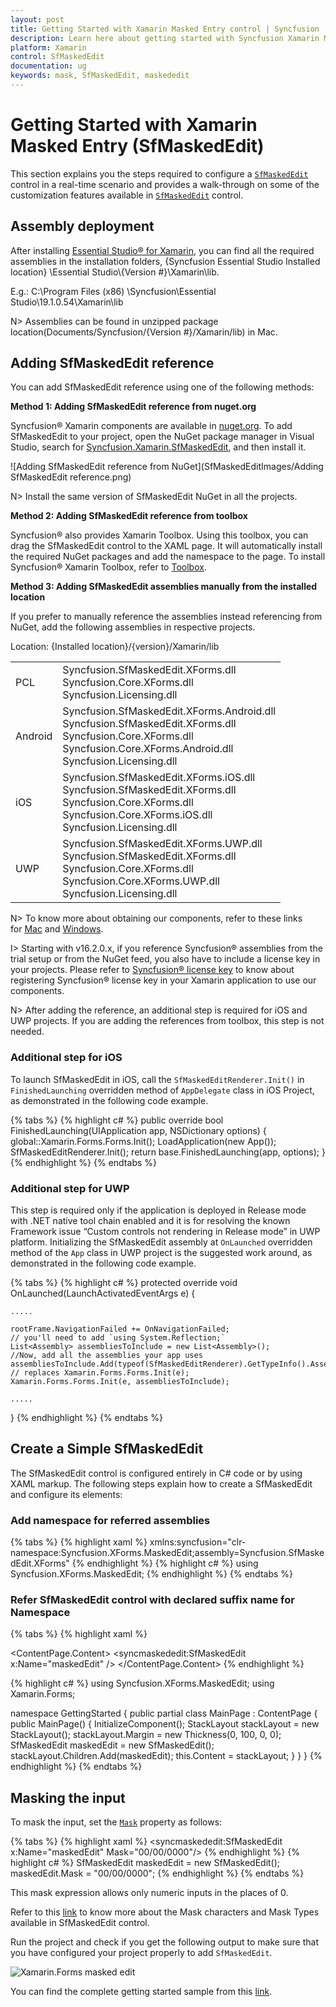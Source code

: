 ```yaml
---
layout: post
title: Getting Started with Xamarin Masked Entry control | Syncfusion
description: Learn here about getting started with Syncfusion Xamarin Masked Entry (SfMaskedEdit) control, its elements and more.
platform: Xamarin
control: SfMaskedEdit
documentation: ug 
keywords: mask, SfMaskedEdit, maskededit
---
```


# Getting Started with Xamarin Masked Entry (SfMaskedEdit)

This section explains you the steps required to configure a [`SfMaskedEdit`](https://help.syncfusion.com/cr/xamarin/Syncfusion.XForms.MaskedEdit.SfMaskedEdit.html) control in a real-time scenario and provides a walk-through on some of the customization features available in [`SfMaskedEdit`](https://help.syncfusion.com/cr/xamarin/Syncfusion.XForms.MaskedEdit.SfMaskedEdit.html) control.

## Assembly deployment

After installing [Essential Studio® for Xamarin](https://www.syncfusion.com/downloads/xamarin), you can find all the required assemblies in the installation folders, {Syncfusion Essential Studio Installed location} \Essential Studio\\{Version #}\Xamarin\lib.

E.g.: C:\Program Files (x86) \Syncfusion\Essential Studio\19.1.0.54\Xamarin\lib

N> Assemblies can be found in unzipped package location(Documents/Syncfusion/{Version #}/Xamarin/lib) in Mac.

## Adding SfMaskedEdit reference

You can add SfMaskedEdit reference using one of the following methods:

**Method 1: Adding SfMaskedEdit reference from nuget.org**

Syncfusion® Xamarin components are available in [nuget.org](https://www.nuget.org/). To add SfMaskedEdit to your project, open the NuGet package manager in Visual Studio, search for [Syncfusion.Xamarin.SfMaskedEdit](https://www.nuget.org/packages/Syncfusion.Xamarin.SfMaskedEdit), and then install it.

![Adding SfMaskedEdit reference from NuGet](SfMaskedEditImages/Adding SfMaskedEdit reference.png)

N> Install the same version of SfMaskedEdit NuGet in all the projects.

**Method 2: Adding SfMaskedEdit reference from toolbox**

Syncfusion® also provides Xamarin Toolbox. Using this toolbox, you can drag the SfMaskedEdit control to the XAML page. It will automatically install the required NuGet packages and add the namespace to the page. To install Syncfusion® Xamarin Toolbox, refer to [Toolbox](https://help.syncfusion.com/xamarin/utility#toolbox).

**Method 3: Adding SfMaskedEdit assemblies manually from the installed location**

If you prefer to manually reference the assemblies instead referencing from NuGet, add the following assemblies in respective projects.

Location: {Installed location}/{version}/Xamarin/lib

<table>
<tr>
<td>PCL</td>
<td>Syncfusion.SfMaskedEdit.XForms.dll<br/>Syncfusion.Core.XForms.dll<br/>Syncfusion.Licensing.dll<br/></td>
</tr>
<tr>
<td>Android</td>
<td>Syncfusion.SfMaskedEdit.XForms.Android.dll<br/>Syncfusion.SfMaskedEdit.XForms.dll<br/>Syncfusion.Core.XForms.dll<br/>Syncfusion.Core.XForms.Android.dll<br/>Syncfusion.Licensing.dll<br/></td>
</tr>
<tr>
<td>iOS</td>
<td>Syncfusion.SfMaskedEdit.XForms.iOS.dll<br/>Syncfusion.SfMaskedEdit.XForms.dll<br/>Syncfusion.Core.XForms.dll<br/>Syncfusion.Core.XForms.iOS.dll<br/>Syncfusion.Licensing.dll<br/></td>
</tr>
<tr>
<td>UWP</td>
<td>Syncfusion.SfMaskedEdit.XForms.UWP.dll<br/>Syncfusion.SfMaskedEdit.XForms.dll<br/>Syncfusion.Core.XForms.dll<br/>Syncfusion.Core.XForms.UWP.dll<br/>Syncfusion.Licensing.dll<br/></td>
</tr>
</table>

N> To know more about obtaining our components, refer to these links for [Mac](https://help.syncfusion.com/xamarin/installation/mac-installer/how-to-download) and [Windows](https://help.syncfusion.com/xamarin/installation/web-installer/how-to-download).

I> Starting with v16.2.0.x, if you reference Syncfusion® assemblies from the trial setup or from the NuGet feed, you also have to include a license key in your projects. Please refer to [Syncfusion® license key](https://help.syncfusion.com/common/essential-studio/licensing/overview) to know about registering Syncfusion® license key in your Xamarin application to use our components.

N> After adding the reference, an additional step is required for iOS and UWP projects. If you are adding the references from toolbox, this step is not needed.

### Additional step for iOS

To launch SfMaskedEdit in iOS, call the `SfMaskedEditRenderer.Init()` in `FinishedLaunching` overridden method of `AppDelegate` class in iOS Project, as demonstrated in the following code example.

{% tabs %}
{% highlight c# %}
public override bool FinishedLaunching(UIApplication app, NSDictionary options)
{
    global::Xamarin.Forms.Forms.Init();
    LoadApplication(new App());
    SfMaskedEditRenderer.Init();
    return base.FinishedLaunching(app, options);
}
{% endhighlight %}
{% endtabs %}

### Additional step for UWP

This step is required only if the application is deployed in Release mode with .NET native tool chain enabled and it is for resolving the known Framework issue “Custom controls not rendering in Release mode” in UWP platform. Initializing the SfMaskedEdit assembly at `OnLaunched` overridden method of the `App` class in UWP project is the suggested work around, as demonstrated in the following code example.

{% tabs %}
{% highlight c# %}
protected override void OnLaunched(LaunchActivatedEventArgs e)
{

    ..... 

    rootFrame.NavigationFailed += OnNavigationFailed;
    // you'll need to add `using System.Reflection;` 
    List<Assembly> assembliesToInclude = new List<Assembly>();
    //Now, add all the assemblies your app uses 
    assembliesToInclude.Add(typeof(SfMaskedEditRenderer).GetTypeInfo().Assembly);
    // replaces Xamarin.Forms.Forms.Init(e);
    Xamarin.Forms.Forms.Init(e, assembliesToInclude);

    ..... 

}
{% endhighlight %}
{% endtabs %}


## Create a Simple SfMaskedEdit

The SfMaskedEdit control is configured entirely in C# code or by using XAML markup. The following steps explain how to create a SfMaskedEdit and configure its elements:

### Add namespace for referred assemblies

{% tabs %}
{% highlight xaml %}
xmlns:syncfusion="clr-namespace:Syncfusion.XForms.MaskedEdit;assembly=Syncfusion.SfMaskedEdit.XForms"
{% endhighlight %}
{% highlight c# %}
using Syncfusion.XForms.MaskedEdit;
{% endhighlight %}
{% endtabs %}

### Refer SfMaskedEdit control with declared suffix name for Namespace

{% tabs %}
{% highlight xaml %}
<?xml version="1.0" encoding="utf-8" ?>
<ContentPage xmlns="http://xamarin.com/schemas/2014/forms"
             xmlns:x="http://schemas.microsoft.com/winfx/2009/xaml"
             xmlns:local="clr-namespace:GettingStarted"
             xmlns:syncmaskededit="clr-namespace:Syncfusion.XForms.MaskedEdit;assembly=Syncfusion.SfMaskedEdit.XForms"
             x:Class="GettingStarted.MainPage">
    <ContentPage.Content>
        <StackLayout Margin= "0,100,0,0">
            <syncmaskededit:SfMaskedEdit x:Name="maskedEdit" />
        </StackLayout>
    </ContentPage.Content>
</ContentPage>
{% endhighlight %}

{% highlight c# %}
using Syncfusion.XForms.MaskedEdit;
using Xamarin.Forms;

namespace GettingStarted
{
    public partial class MainPage : ContentPage
    {
        public MainPage()
        {
            InitializeComponent();
            StackLayout stackLayout = new StackLayout();
			stackLayout.Margin = new Thickness(0, 100, 0, 0);
            SfMaskedEdit maskedEdit = new SfMaskedEdit();
            stackLayout.Children.Add(maskedEdit);
            this.Content = stackLayout;
        }
    }
}
{% endhighlight %}
{% endtabs %}

## Masking the input

To mask the input, set the [`Mask`](https://help.syncfusion.com/cr/xamarin/Syncfusion.XForms.MaskedEdit.SfMaskedEdit.html#Syncfusion_XForms_MaskedEdit_SfMaskedEdit_Mask) property as follows:

{% tabs %}
{% highlight xaml %}
<syncmaskededit:SfMaskedEdit x:Name="maskedEdit" Mask="00/00/0000"/>
{% endhighlight %}
{% highlight c# %}
SfMaskedEdit maskedEdit = new SfMaskedEdit();
maskedEdit.Mask = "00/00/0000";
{% endhighlight %}
{% endtabs %}

This mask expression allows only numeric inputs in the places of 0.

Refer to this [link](masktype.html) to know more about the Mask characters and Mask Types available in SfMaskedEdit control.

Run the project and check if you get the following output to make sure that you have configured your project properly to add `SfMaskedEdit`.

![Xamarin.Forms masked edit](SfMaskedEditImages/GettingStarted.png)

You can find the complete getting started sample from this [link](https://github.com/SyncfusionExamples/Getting-Started-Xamarin-Masted-edit).
